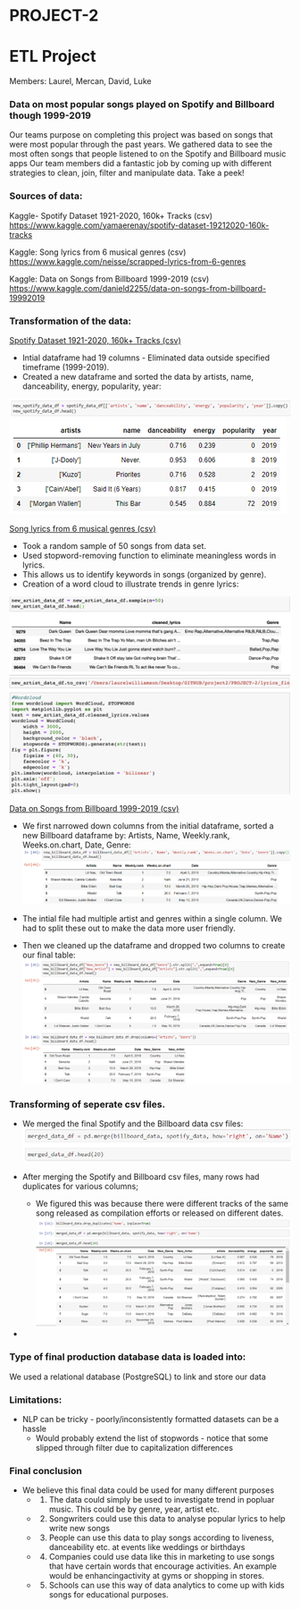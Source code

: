 

# PROJECT-2
# ETL Project 

Members: Laurel, Mercan, David, Luke

###  Data on most popular songs played on Spotify and Billboard though 1999-2019

Our teams purpose on completing this project was based on songs that were most popular through the past years. We gathered data to see the most often songs that people listened to on the Spotify and Billboard music apps  Our team members did a fantastic job by coming up with different strategies to clean, join, filter and manipulate data. Take a peek!



### Sources of data:

Kaggle-  Spotify Dataset 1921-2020, 160k+ Tracks (csv)
https://www.kaggle.com/yamaerenay/spotify-dataset-19212020-160k-tracks 

Kaggle:  Song lyrics from 6 musical genres (csv)
https://www.kaggle.com/neisse/scrapped-lyrics-from-6-genres

Kaggle:  Data on Songs from Billboard 1999-2019 (csv)
https://www.kaggle.com/danield2255/data-on-songs-from-billboard-19992019



### Transformation of the data: 

 <ins> Spotify Dataset 1921-2020, 160k+ Tracks (csv) </ins> 
* Intial dataframe had 19 columns - Eliminated data outside specified timeframe (1999-2019).
* Created a new dataframe and sorted the data by artists, name, danceability, energy, popularity, year:

![name-of-you-image](https://github.com/aslan1301/PROJECT-2/blob/main/Images/Spotify2.PNG?raw=true)
![Images/Spotify.PNG](Images/Spotify.PNG)

<ins> Song lyrics from 6 musical genres (csv) </ins> 
* Took a random sample of 50 songs from data set.
* Used stopword-removing function to eliminate meaningless words in lyrics.
* This allows us to identify keywords in songs (organized by genre).
* Creation of a word cloud to illustrate trends in genre lyrics:

![name-of-you-image](https://github.com/aslan1301/PROJECT-2/blob/main/Images/Screen%20Shot%202021-02-08%20at%206.48.39%20PM.png)

<ins> Data on Songs from Billboard 1999-2019 (csv)</ins>

*  We first narrowed down columns from the initial dataframe, sorted a new Billboard dataframe by: Artists, Name, Weekly.rank, Weeks.on.chart, Date, Genre:
![name-of-you-image](https://github.com/aslan1301/PROJECT-2/blob/main/Images/Billboard2.PNG?raw=true)

* The intial file had multiple artist and genres within a single column. We had to split these out to make the data more user friendly.

* Then we cleaned up the dataframe and dropped two columns to create our final table:
![name-of-you-image](https://github.com/aslan1301/PROJECT-2/blob/main/Images/Billboard%203.PNG?raw=true)



### Transforming of seperate csv files.

* We merged the final Spotify and the Billboard data csv files:
![name-of-you-image](https://github.com/aslan1301/PROJECT-2/blob/main/Images/merged.PNG?raw=true)
* After merging the Spotify and Billboard csv files, many rows had duplicates for various columns; 
	* We figured this was because there were different tracks of the same song released as compilation efforts or released on different dates.
![name-of-you-image](https://github.com/aslan1301/PROJECT-2/blob/main/Images/Project%20Main.PNG?raw=true)

* 




### Type of final production database data is loaded into:

We used a relational database (PostgreSQL) to link and store our data

### Limitations:

* NLP can be tricky - poorly/inconsistently formatted datasets can be a hassle
	* Would probably extend the list of stopwords - notice that some slipped through filter due to capitalization differences


### Final conclusion 

* We believe this final data could be used for many different purposes
	* 1. The data could simply be used to investigate trend in popluar music. This could be by genre, year, artist etc. 
	
	* 2. Songwriters could use this data to analyse popular lyrics to help write new songs
	
	* 3. People can use this data to play songs according to liveness, danceability etc. at events like weddings or birthdays
	
	* 4. Companies could use data like this in marketing to use songs that have certain words that encourage activities. An example would be enhancingactivity at gyms or shopping in stores.
	
	* 5. Schools can use this way of data analytics to come up with kids songs for educational purposes.
